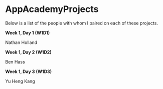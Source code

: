 AppAcademyProjects
==================
Below is a list of the people with whom I paired on each of these projects.

**Week 1, Day 1 (W1D1)**

Nathan Holland

**Week 1, Day 2 (W1D2)**

Ben Hass

**Week 1, Day 3 (W1D3)**

Yu Heng Kang
